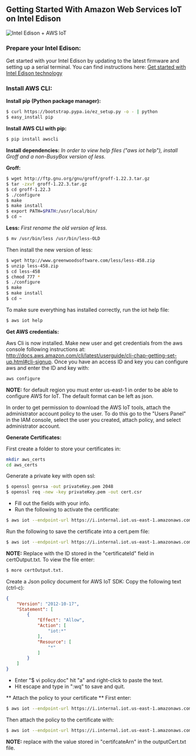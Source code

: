 ## Getting Started With Amazon Web Services IoT on Intel Edison

![Intel Edison + AWS IoT](https://cloud.githubusercontent.com/assets/2881361/10375573/439555c4-6dc7-11e5-8eb0-75b9f1506f30.png)

### Prepare your Intel Edison:
Get started with your Intel Edison by updating to the latest firmware and setting up a serial terminal. You can find instructions here: [Get started with Intel Edison technology](https://software.intel.com/en-us/iot/library/edison-getting-started)

### Install AWS CLI:

**Install pip (Python package manager):**
``` bash
$ curl https://bootstrap.pypa.io/ez_setup.py -o - | python
$ easy_install pip
```
**Install AWS CLI with pip:**
``` bash
$ pip install awscli
```
**Install dependencies:**
_In order to view help files ("aws iot help"), install Groff and a non-BusyBox version of less._

**Groff:**
``` bash
$ wget http://ftp.gnu.org/gnu/groff/groff-1.22.3.tar.gz
$ tar -zxvf groff-1.22.3.tar.gz
$ cd groff-1.22.3
$ ./configure
$ make
$ make install
$ export PATH=$PATH:/usr/local/bin/
$ cd ~
```
**Less:**
_First rename the old version of less._
``` bash
$ mv /usr/bin/less /usr/bin/less-OLD
```
Then install the new version of less:
``` bash
$ wget http://www.greenwoodsoftware.com/less/less-458.zip
$ unzip less-458.zip
$ cd less-458
$ chmod 777 *
$ ./configure
$ make
$ make install
$ cd ~
```

To make sure everything has installed correctly, run the iot help file:
``` bash
$ aws iot help
```

**Get AWS credentials:**

Aws Cli is now installed. Make new user and get credentials from the aws console following instructions at: http://docs.aws.amazon.com/cli/latest/userguide/cli-chap-getting-set-up.html#cli-signup. Once you have an access ID and key you can configure aws and enter the ID and key with:
``` bash
aws configure
```
**NOTE:** for default region you must enter us-east-1 in order to be able to configure AWS for IoT. The default format can be left as json.

In order to get permission to download the AWS IoT tools, attach the administrator account policy to the user. To do this go to the "Users Panel" in the IAM console, select the user you created, attach policy, and select administrator account.

**Generate Certificates:**

First create a folder to store your certificates in:

``` bash
mkdir aws_certs
cd aws_certs
```

Generate a private key with open ssl:
``` bash
$ openssl genrsa -out privateKey.pem 2048
$ openssl req -new -key privateKey.pem -out cert.csr
```
* Fill out the fields with your info.
* Run the following to activate the certificate:
``` bash
$ aws iot --endpoint-url https://i.internal.iot.us-east-1.amazonaws.com create-certificate-from-csr  --certificate-signing-request file://cert.csr --set-as-active > certOutput.txt
```
Run the following to save the certificate into a cert.pem file:
``` bash
$ aws iot --endpoint-url https://i.internal.iot.us-east-1.amazonaws.com describe-certificate --certificate-id <certificate ID> --output text --query certificateDescription.certificatePem  > cert.pem
```
**NOTE:** Replace <certificate ID> with the ID stored in the "certificateId" field in certOutput.txt. To view the file enter:
``` bash
$ more certOutput.txt.
```

Create a Json policy document for AWS IoT SDK:
Copy the following text (ctrl-c):
``` json
{
    "Version": "2012-10-17",
    "Statement": [
        {
            "Effect": "Allow",
            "Action": [
                "iot:*"
            ],
            "Resource": [
                "*"
            ]
        }
    ]
}
```
* Enter "$ vi policy.doc"  hit "a" and right-click to paste the text.
* Hit escape and type in ":wq" to save and quit.  

** Attach the policy to your certificate **
First enter:
``` bash
$ aws iot --endpoint-url https://i.internal.iot.us-east-1.amazonaws.com create-policy --policy-name PubSubToAnyTopic --policy-document file://policy.doc
```
Then attach the policy to the certificate with:
``` bash
$ aws iot --endpoint-url https://i.internal.iot.us-east-1.amazonaws.com attach-principal-policy --principal-arn <principal arn> --policy-name "PubSubToAnyTopic"  
```
**NOTE:** replace <principal arn> with the  value stored in "certifcateArn" in the outputCert.txt file.
